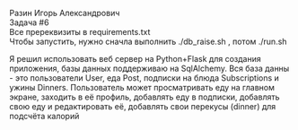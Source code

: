 Разин Игорь Александрович </br>
Задача #6 </br>
Все пререквизиты в requirements.txt </br>
Чтобы запустить, нужно сначла выполнить ./db_raise.sh , потом ./run.sh </br>

Я решил использовать веб сервер на Python+Flask для создания приложения, базы данных поддерживаю на SqlAlchemy. Вся база данны - это пользователи User, еда Post, подписки на блюда Subscriptions и ужины Dinners. Пользователь может просматривать еду на главном экране, заходить в её профиль, добавлять еду в подписки, добавлять свою еду и редактировать её, добавлять свои перекусы (dinner) для подсчёта калорий

